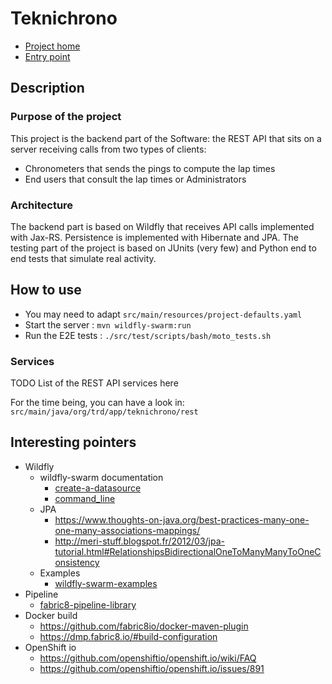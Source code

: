 # Teknichrono

* [Project home ](https://github.com/fabricepipart/teknichrono)
* [Entry point](http://teknichrono-fabrice-pipart-stage.b542.starter-us-east-2a.openshiftapps.com/teknichrono/app.html#/Events)

## Description

### Purpose of the project

This project is the backend part of the Software: the REST API that sits on a server receiving calls from two types of clients:
* Chronometers that sends the pings to compute the lap times
* End users that consult the lap times or Administrators

### Architecture

The backend part is based on Wildfly that receives API calls implemented with Jax-RS. Persistence is implemented with Hibernate and JPA.
The testing part of the project is based on JUnits (very few) and Python end to end tests that simulate real activity.

## How to use

* You may need to adapt ```src/main/resources/project-defaults.yaml```
* Start the server : ```mvn wildfly-swarm:run```
* Run the E2E tests : ```./src/test/scripts/bash/moto_tests.sh ```

### Services

TODO List of the REST API services here

For the time being, you can have a look in: ```src/main/java/org/trd/app/teknichrono/rest```

## Interesting pointers

* Wildfly
  * wildfly-swarm documentation
    * [create-a-datasource](https://howto.wildfly-swarm.io/create-a-datasource/)
    * [command_line](https://wildfly-swarm.gitbooks.io/wildfly-swarm-users-guide/configuration/command_line.html)
  * JPA
    * https://www.thoughts-on-java.org/best-practices-many-one-one-many-associations-mappings/
    * http://meri-stuff.blogspot.fr/2012/03/jpa-tutorial.html#RelationshipsBidirectionalOneToManyManyToOneConsistency
  * Examples
    * [wildfly-swarm-examples](https://github.com/wildfly-swarm/wildfly-swarm-examples)
* Pipeline
  * [fabric8-pipeline-library](https://github.com/fabric8io/fabric8-pipeline-library)
* Docker build
  * https://github.com/fabric8io/docker-maven-plugin
  * https://dmp.fabric8.io/#build-configuration
* OpenShift io
  * https://github.com/openshiftio/openshift.io/wiki/FAQ
  * https://github.com/openshiftio/openshift.io/issues/891